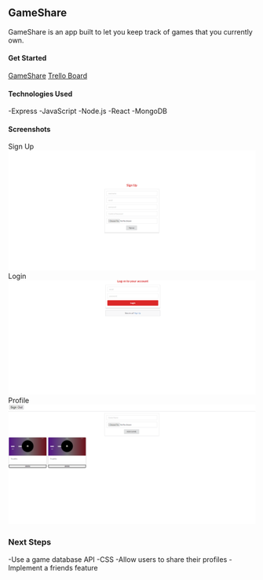 ## GameShare

GameShare is an app built to let you keep track of games that you currently own.


#### Get Started
[GameShare](https://melodious-boba-5a1e80.netlify.app/)
[Trello Board](https://trello.com/b/yQI1q60h/capstone-projectgame-finder)


#### Technologies Used

-Express
-JavaScript
-Node.js
-React
-MongoDB

#### Screenshots
Sign Up
![signup page](./Screenshots/SignUp%20Page.PNG)
Login
![login page](./Screenshots/Login%20Page.PNG)
Profile
![profile](./Screenshots/ProfilePage.PNG)

### Next Steps
-Use a game database API
-CSS
-Allow users to share their profiles
-Implement a friends feature
